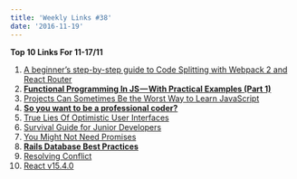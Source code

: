 ```yaml
---
title: 'Weekly Links #38'
date: '2016-11-19'
---
```


**Top 10 Links For 11-17/11**

1.  [A beginner’s step-by-step guide to Code Splitting with Webpack 2 and React Router](http://brotzky.co/blog/a-beginners-step-by-step-guide-to-code-splitting-with-webpack-2-and-react-router/)
2.  **[Functional Programming In JS — With Practical Examples (Part 1)](https://medium.com/@rajaraodv/functional-programming-in-js-with-practical-examples-part-1-87c2b0dbc276#.7h4xlsoo5)**
3.  [Projects Can Sometimes Be the Worst Way to Learn JavaScript](https://www.sitepoint.com/projects-can-sometimes-be-the-worst-way-to-learn-javascript/)
4.  **[So you want to be a professional coder?](https://medium.com/javascript-scene/so-you-want-to-be-a-professional-coder-a3b5deb5329f#.wttjgx5ug)**
5.  [True Lies Of Optimistic User Interfaces](https://www.smashingmagazine.com/2016/11/true-lies-of-optimistic-user-interfaces/)
6.  [Survival Guide for Junior Developers](https://medium.com/learning-new-stuff/survival-guide-for-junior-developers-d35371dd0818#.klvmtnujg)
7.  [You Might Not Need Promises](https://blog.objectivedynamics.com/you-might-not-need-promises-5622fe470979#.p10zes7at)
8.  **[Rails Database Best Practices](http://blog.carbonfive.com/2016/11/16/rails-database-best-practices/)**
9.  [Resolving Conflict](http://queue.acm.org/detail.cfm?id=3017847)
10. [React v15.4.0](https://facebook.github.io/react/blog/2016/11/16/react-v15.4.0.html)
